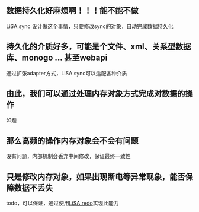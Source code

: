 ## 数据持久化好麻烦啊！！！能不能不做

LiSA.sync 设计做这个事情，只要修改sync的对象，自动完成数据持久化

## 持久化的介质好多，可能是个文件、xml、关系型数据库、monogo ... 甚至webapi

通过扩张adapter方式，LiSA.sync可以适配各种介质

## 由此，我们可以通过处理内存对象方式完成对数据的操作

如题

## 那么高频的操作内存对象会不会有问题

没有问题，内部机制会丢弃中间修改，保证最终一致性

## 只是修改内存对象，如果出现断电等异常现象，能否保障数据不丢失

todo，可以保证，通过使用[LiSA.redo](https://github.com/apporoad/LiSA.redo.js)实现此能力
